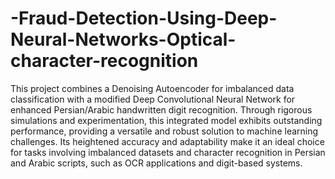 # -Fraud-Detection-Using-Deep-Neural-Networks-Optical-character-recognition
This project combines a Denoising Autoencoder for imbalanced data classification with a modified Deep Convolutional Neural Network for enhanced Persian/Arabic handwritten digit recognition. Through rigorous simulations and experimentation, this integrated model exhibits outstanding performance, providing a versatile and robust solution to machine learning challenges. Its heightened accuracy and adaptability make it an ideal choice for tasks involving imbalanced datasets and character recognition in Persian and Arabic scripts, such as OCR applications and digit-based systems.
